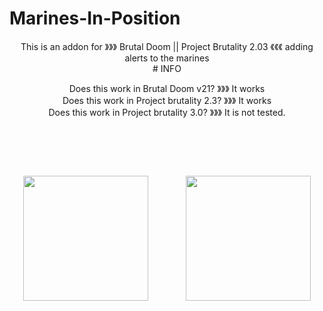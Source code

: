 # Marines-In-Position
<div align="center">
This is an addon for 》》》 Brutal Doom || Project Brutality 2.03 《《《 adding alerts to the marines <br>
</a>
# INFO

Does this work in Brutal Doom v21?        》》》 It works <br>
Does this work in Project brutality 2.3?  》》》 It works <br>
Does this work in Project brutality 3.0?  》》》 It is not tested.

# ⠀

<div align="center">
<img src="https://user-images.githubusercontent.com/78381898/109348909-c09ec900-783a-11eb-8ad5-bf5dad9f3b5d.png" wight="200" height="200" />
⠀ ⠀ ⠀ ⠀ <img src="https://user-images.githubusercontent.com/78381898/109349341-68b49200-783b-11eb-846a-07873b3ccf33.jpg" wight="200" height="200" />
</a>

# ⠀
